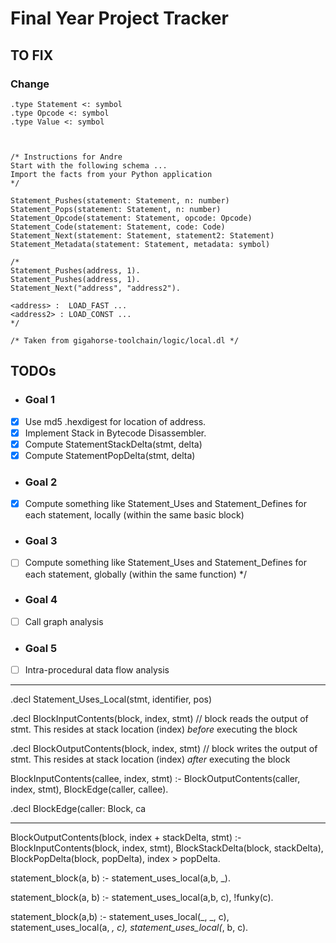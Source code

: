# Final Year Project Tracker #

## TO FIX ##

### Change ###

```.type Code <: symbol
.type Statement <: symbol
.type Opcode <: symbol
.type Value <: symbol



/* Instructions for Andre
Start with the following schema ...
Import the facts from your Python application
*/

Statement_Pushes(statement: Statement, n: number)
Statement_Pops(statement: Statement, n: number)
Statement_Opcode(statement: Statement, opcode: Opcode)
Statement_Code(statement: Statement, code: Code)
Statement_Next(statement: Statement, statement2: Statement)
Statement_Metadata(statement: Statement, metadata: symbol)

/*
Statement_Pushes(address, 1).
Statement_Pushes(address, 1).
Statement_Next("address", "address2").

<address> :  LOAD_FAST ...
<address2> : LOAD_CONST ...
*/

/* Taken from gigahorse-toolchain/logic/local.dl */
```
## TODOs ##

* ### __Goal 1__ ###

- [x] Use md5 .hexdigest for location of address.
- [x] Implement Stack in Bytecode Disassembler.
- [x] Compute StatementStackDelta(stmt, delta)
- [x] Compute StatementPopDelta(stmt, delta)

* ### __Goal 2__ ###

- [x] Compute something like Statement_Uses and Statement_Defines for each statement, locally (within the same basic block)

* ### __Goal 3__ ###

- [ ] Compute something like Statement_Uses and Statement_Defines for each statement, globally (within the same function) */

* ### __Goal 4__ ###

- [ ] Call graph analysis

* ### __Goal 5__ ###

- [ ] Intra-procedural data flow analysis

------------------------------------
.decl Statement_Uses_Local(stmt, identifier, pos)

.decl BlockInputContents(block, index, stmt)
// block reads the output of stmt. This resides at stack location (index) *before* executing the block

.decl BlockOutputContents(block, index, stmt)
// block writes the output of stmt. This resides at stack location (index) *after* executing the block

BlockInputContents(callee, index, stmt) :-
  BlockOutputContents(caller, index, stmt),
  BlockEdge(caller, callee).

.decl BlockEdge(caller: Block, ca

-------------------------------------------------
BlockOutputContents(block, index + stackDelta, stmt) :-
  BlockInputContents(block, index, stmt),
  BlockStackDelta(block, stackDelta),
  BlockPopDelta(block, popDelta),
  index > popDelta.



statement_block(a, b) :- statement_uses_local(a,b, _).

statement_block(a, b) :- 
  statement_uses_local(a,b, c),
  !funky(c).

statement_block(a,b) :-
   statement_uses_local(_, _, c),
   statement_uses_local(a, _, c),
   statement_uses_local(_, b, c).